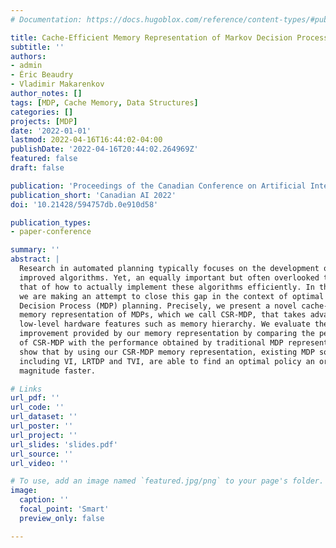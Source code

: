 ```yaml
---
# Documentation: https://docs.hugoblox.com/reference/content-types/#publications

title: Cache-Efficient Memory Representation of Markov Decision Processes
subtitle: ''
authors:
- admin
- Éric Beaudry
- Vladimir Makarenkov
author_notes: []
tags: [MDP, Cache Memory, Data Structures]
categories: []
projects: [MDP]
date: '2022-01-01'
lastmod: 2022-04-16T16:44:02-04:00
publishDate: '2022-04-16T20:44:02.264969Z'
featured: false
draft: false

publication: 'Proceedings of the Canadian Conference on Artificial Intelligence'
publication_short: 'Canadian AI 2022'
doi: '10.21428/594757db.0e910d58'

publication_types:
- paper-conference

summary: ''
abstract: |
  Research in automated planning typically focuses on the development of new or
  improved algorithms. Yet, an equally important but often overlooked topic is
  that of how to actually implement these algorithms efficiently. In this study,
  we are making an attempt to close this gap in the context of optimal Markov
  Decision Process (MDP) planning. Precisely, we present a novel cache-efficient
  memory representation of MDPs, which we call CSR-MDP, that takes advantage of
  low-level hardware features such as memory hierarchy. We evaluate the speed
  improvement provided by our memory representation by comparing the performance
  of CSR-MDP with the performance obtained by traditional MDP representation. We
  show that by using our CSR-MDP memory representation, existing MDP solvers,
  including VI, LRTDP and TVI, are able to find an optimal policy an order of
  magnitude faster.

# Links
url_pdf: ''
url_code: ''
url_dataset: ''
url_poster: ''
url_project: ''
url_slides: 'slides.pdf'
url_source: ''
url_video: ''

# To use, add an image named `featured.jpg/png` to your page's folder.
image:
  caption: ''
  focal_point: 'Smart'
  preview_only: false

---
```

